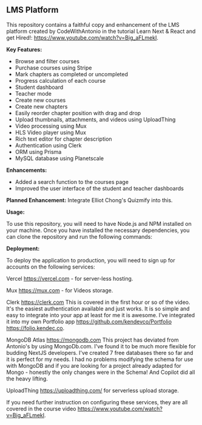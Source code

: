 ## LMS Platform

This repository contains a faithful copy and enhancement of the LMS platform created by CodeWithAntonio in the tutorial Learn Next & React and get Hired!: https://www.youtube.com/watch?v=Big_aFLmekI.

**Key Features:**

* Browse and filter courses
* Purchase courses using Stripe
* Mark chapters as completed or uncompleted
* Progress calculation of each course
* Student dashboard
* Teacher mode
* Create new courses
* Create new chapters
* Easily reorder chapter position with drag and drop
* Upload thumbnails, attachments, and videos using UploadThing
* Video processing using Mux
* HLS Video player using Mux
* Rich text editor for chapter description
* Authentication using Clerk
* ORM using Prisma
* MySQL database using Planetscale

**Enhancements:**

* Added a search function to the courses page
* Improved the user interface of the student and teacher dashboards

**Planned Enhancement:**
Integrate Elliot Chong's Quizmify into this.

**Usage:**

To use this repository, you will need to have Node.js and NPM installed on your machine. Once you have installed the necessary dependencies, you can clone the repository and run the following commands:

**Deployment:**

To deploy the application to production, you will need to sign up for accounts on the following services:

Vercel https://vercel.com - for server-less hosting.

Mux https://mux.com - for Videos storage. 

Clerk https://clerk.com This is covered in the first hour or so of the video. It's the easiest 
authentication available and just works. It is so simple and easy to integrate into your app at least for 
me it is awesome. I've integrated it into my own Portfolio app https://github.com/kendevco/Portfolio https://folio.kendec.co. 

MongoDB Atlas https://mongodb.com This project has deviated from Antonio's by using MongoDb.com. I've 
found it to be much more flexible for budding NextJS developers. I've created 7 free databases there
so far and it is perfect for my needs. I had no problems modifying the schema for use with MongoDB and 
if you are looking for a project already adapted for Mongo - honestly the only changes were in the 
Schema! And Copilot did all the heavy lifting.  

UploadThing https://uploadthing.com/ for serverless upload storage.

If you need further instruction on configuring these services, they are all covered in the course
video https://www.youtube.com/watch?v=Big_aFLmekI. 